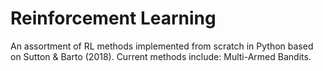 # Reinforcement Learning

An assortment of RL methods implemented from scratch in Python based on Sutton &amp; Barto (2018). Current methods include: Multi-Armed Bandits.
